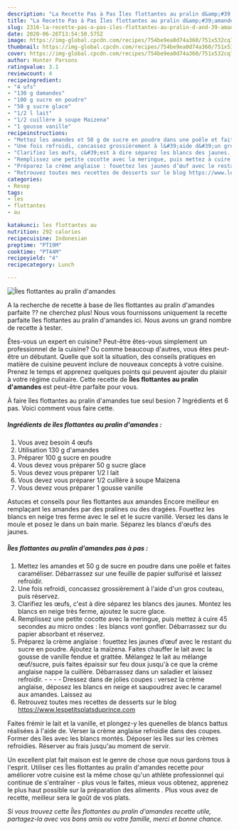 ```yaml
---
description: "La Recette Pas à Pas Îles flottantes au pralin d&amp;#39;amandes"
title: "La Recette Pas à Pas Îles flottantes au pralin d&amp;#39;amandes"
slug: 2316-la-recette-pas-a-pas-iles-flottantes-au-pralin-d-and-39-amandes
date: 2020-06-26T13:54:50.575Z
image: https://img-global.cpcdn.com/recipes/754be9ea0d74a360/751x532cq70/iles-flottantes-au-pralin-damandes-photo-principale-de-la-recette.jpg
thumbnail: https://img-global.cpcdn.com/recipes/754be9ea0d74a360/751x532cq70/iles-flottantes-au-pralin-damandes-photo-principale-de-la-recette.jpg
cover: https://img-global.cpcdn.com/recipes/754be9ea0d74a360/751x532cq70/iles-flottantes-au-pralin-damandes-photo-principale-de-la-recette.jpg
author: Hunter Parsons
ratingvalue: 3.1
reviewcount: 4
recipeingredient:
- "4 ufs"
- "130 g damandes"
- "100 g sucre en poudre"
- "50 g sucre glace"
- "1/2 l lait"
- "1/2 cuillère à soupe Maizena"
- "1 gousse vanille"
recipeinstructions:
- "Mettez les amandes et 50 g de sucre en poudre dans une poêle et faites caraméliser. Débarrassez sur une feuille de papier sulfurisé et laissez refroidir."
- "Une fois refroidi, concassez grossièrement à l&#39;aide d&#39;un gros couteau, puis réservez."
- "Clarifiez les œufs, c&#39;est à dire séparez les blancs des jaunes. Montez les blancs en neige très ferme, ajoutez le sucre glace."
- "Remplissez une petite cocotte avec la meringue, puis mettez à cuire 45 secondes au micro ondes : les blancs vont gonfler. Débarrassez sur du papier absorbant et réservez."
- "Préparez la crème anglaise : fouettez les jaunes d’œuf avec le restant du sucre en poudre. Ajoutez la maïzena. Faites chauffer le lait avec la gousse de vanille fendue et grattée. Mélangez le lait au mélange œuf/sucre, puis faites épaissir sur feu doux jusqu&#39;à ce que la crème anglaise nappe la cuillère. Débarrassez dans un saladier et laissez refroidir.     Dressez dans de jolies coupes : versez la crème anglaise, déposez les blancs en neige et saupoudrez avec le caramel aux amandes. Laissez au"
- "Retrouvez toutes mes recettes de desserts sur le blog https://www.lespetitsplatsduprince.com"
categories:
- Resep
tags:
- les
- flottantes
- au

katakunci: les flottantes au 
nutrition: 292 calories
recipecuisine: Indonesian
preptime: "PT19M"
cooktime: "PT44M"
recipeyield: "4"
recipecategory: Lunch

---
```



![Îles flottantes au pralin d&#39;amandes](https://img-global.cpcdn.com/recipes/754be9ea0d74a360/751x532cq70/iles-flottantes-au-pralin-damandes-photo-principale-de-la-recette.jpg)

A la recherche de recette à base de îles flottantes au pralin d&#39;amandes parfaite ?? ne cherchez plus! Nous vous fournissons uniquement la recette parfaite îles flottantes au pralin d&#39;amandes ici. Nous avons un grand nombre de recette à tester.

Êtes-vous un expert en cuisine? Peut-être êtes-vous simplement un professionnel de la cuisine? Ou comme beaucoup d'autres, vous êtes peut-être un débutant. Quelle que soit la situation, des conseils pratiques en matière de cuisine peuvent inclure de nouveaux concepts à votre cuisine. Prenez le temps et apprenez quelques points qui peuvent ajouter du plaisir à votre régime culinaire. Cette recette de <strong> Îles flottantes au pralin d&#39;amandes </strong> est peut-être parfaite pour vous.

<!--inarticleads1-->

À faire îles flottantes au pralin d&#39;amandes tue seul besion 7 Ingrédients et 6 pas. Voici comment vous faire cette.

##### Ingrédients de îles flottantes au pralin d&#39;amandes :

1. Vous avez besoin 4 œufs
1. Utilisation 130 g d&#39;amandes
1. Préparer 100 g sucre en poudre
1. Vous devez vous préparer 50 g sucre glace
1. Vous devez vous préparer 1/2 l lait
1. Vous devez vous préparer 1/2 cuillère à soupe Maizena
1. Vous devez vous préparer 1 gousse vanille


Astuces et conseils pour Iles flottantes aux amandes Encore meilleur en remplaçant les amandes par des pralines ou des dragées. Fouettez les blancs en neige tres ferme avec le sel et le sucre vanillé. Versez les dans le moule et posez le dans un bain marie. Séparez les blancs d&#39;œufs des jaunes. 

<!--inarticleads2-->

##### Îles flottantes au pralin d&#39;amandes pas à pas :

1. Mettez les amandes et 50 g de sucre en poudre dans une poêle et faites caraméliser. Débarrassez sur une feuille de papier sulfurisé et laissez refroidir.
1. Une fois refroidi, concassez grossièrement à l&#39;aide d&#39;un gros couteau, puis réservez.
1. Clarifiez les œufs, c&#39;est à dire séparez les blancs des jaunes. Montez les blancs en neige très ferme, ajoutez le sucre glace.
1. Remplissez une petite cocotte avec la meringue, puis mettez à cuire 45 secondes au micro ondes : les blancs vont gonfler. Débarrassez sur du papier absorbant et réservez.
1. Préparez la crème anglaise : fouettez les jaunes d’œuf avec le restant du sucre en poudre. Ajoutez la maïzena. Faites chauffer le lait avec la gousse de vanille fendue et grattée. Mélangez le lait au mélange œuf/sucre, puis faites épaissir sur feu doux jusqu&#39;à ce que la crème anglaise nappe la cuillère. Débarrassez dans un saladier et laissez refroidir. -  -   -  - Dressez dans de jolies coupes : versez la crème anglaise, déposez les blancs en neige et saupoudrez avec le caramel aux amandes. Laissez au
1. Retrouvez toutes mes recettes de desserts sur le blog https://www.lespetitsplatsduprince.com


Faites frémir le lait et la vanille, et plongez-y les quenelles de blancs battus réalisées à l&#39;aide de. Verser la crème anglaise refroidie dans des coupes. Former des îles avec les blancs montés. Déposer les îles sur les crèmes refroidies. Réserver au frais jusqu&#39;au moment de servir. 

<!--inarticleads1-->

<p>
Un excellent plat fait maison est le genre de chose que nous gardons tous à l'esprit. Utiliser ces Îles flottantes au pralin d&#39;amandes recette pour améliorer votre cuisine est la même chose qu'un athlète professionnel qui continue de s'entraîner - plus vous le faites, mieux vous obtenez, apprenez le plus haut possible sur la préparation des aliments . Plus vous avez de recette, meilleur sera le goût de vos plats.
</p>

<p>
<i>Si vous trouvez cette Îles flottantes au pralin d&#39;amandes recette utile, partagez-la avec vos bons amis ou votre famille, merci et bonne chance.</i>
</p>
